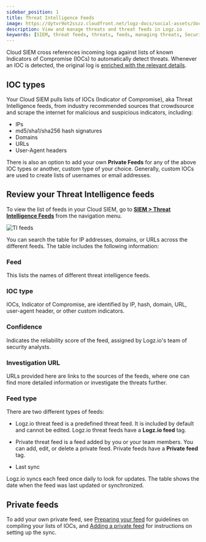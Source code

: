 ```yaml
---
sidebar_position: 1
title: Threat Intelligence Feeds
image: https://dytvr9ot2sszz.cloudfront.net/logz-docs/social-assets/docs-social.jpg
description: View and manage threats and threat feeds in Logz.io
keywords: [SIEM, threat feeds, threats, feeds, managing threats, Security information]
---
```




Cloud SIEM cross references incoming logs against lists of known Indicators of Compromise (IOCs) to automatically detect threats. Whenever an IOC is detected, the original log is [enriched with the relevant details](/docs/user-guide/cloud-siem/malicious-ips/#log-enrichment-for-ips).

## IOC types

Your Cloud SIEM pulls lists of IOCs (Indicator of Compromise), aka Threat Intelligence feeds, from industry recommended sources that crowdsource and scrape the internet for malicious and suspicious indicators, including:

* IPs
* md5/sha1/sha256 hash signatures
* Domains
* URLs
* User-Agent headers

There is also an option to add your own **Private Feeds** for any of the above IOC types or another, custom type of your choice. Generally, custom IOCs are used to create lists of usernames or email addresses.

## Review your Threat Intelligence feeds

To view the list of feeds in your Cloud SIEM, go to **[SIEM > Threat Intelligence Feeds](https://app.logz.io/#/dashboard/security/threats/threat-intelligence-feeds)** from the navigation menu.

![TI feeds](https://dytvr9ot2sszz.cloudfront.net/logz-docs/siem-quick-start/feed-1.png)

You can search the table for IP addresses, domains, or URLs across the different feeds. The table includes the following information:

### Feed
This lists the names of different threat intelligence feeds.

### IOC type
IOCs, Indicator of Compromise, are identified by IP, hash, domain, URL, user-agent header, or other custom indicators.

### Confidence
Indicates the reliability score of the feed, assigned by Logz.io's team of security analysts.

### Investigation URL
URLs provided here are links to the sources of the feeds, where one can find more detailed information or investigate the threats further.

### Feed type
There are two different types of feeds:

* Logz.io threat feed is a predefined threat feed. It is included by default and cannot be edited. Logz.io threat feeds have a **Logz.io feed** tag.

* Private threat feed is a feed added by you or your team members. You can add, edit, or delete a private feed. Private feeds have a **Private feed** tag.

* Last sync

Logz.io syncs each feed once daily to look for updates. The table shows the date when the feed was last updated or synchronized.

## Private feeds

To add your own private feed, see [Preparing your feed](/docs/user-guide/cloud-siem/threat-intelligence/ioc-types/) for guidelines on compiling your lists of IOCs, and [Adding a private feed](/docs/user-guide/cloud-siem/threat-intelligence/private-feeds/) for instructions on setting up the sync.

<!-- <h2 tag="research"> Research sources for an IOC</h2>

You can look up specific IOCs to see in which feeds they appear. You can click the source links to look up additional details from each IOC reference.

![Look up an IOC](https://dytvr9ot2sszz.cloudfront.net/logz-docs/siem/look-up-ioc-new-nav.png)
-->